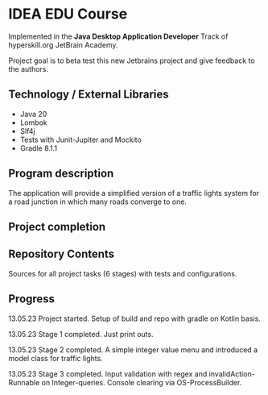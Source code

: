 # IDEA EDU Course

Implemented in the <b>Java Desktop Application Developer</b> Track of hyperskill.org JetBrain Academy.  

Project goal is to beta test this new Jetbrains project and give feedback to the authors.

## Technology / External Libraries

- Java 20
- Lombok
- Slf4j
- Tests with Junit-Jupiter and Mockito
- Gradle 8.1.1

## Program description

The application will provide a simplified version of a traffic lights system for a road junction in which many roads
converge to one.

## Project completion

[//]: # (Project was completed on 29.04.23.)

## Repository Contents

Sources for all project tasks (6 stages) with tests and configurations.

## Progress

13.05.23 Project started. Setup of build and repo with gradle on Kotlin basis.

13.05.23 Stage 1 completed. Just print outs.

13.05.23 Stage 2 completed. A simple integer value menu and introduced a model class for traffic lights.

13.05.23 Stage 3 completed. Input validation with regex and invalidAction-Runnable on Integer-queries.
Console clearing via OS-ProcessBuilder.